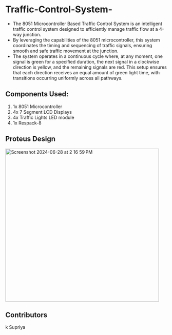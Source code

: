 # Traffic-Control-System-
- The 8051 Microcontroller Based Traffic Control System is an intelligent traffic control system designed to efficiently manage traffic flow at a 4-way junction. 
- By leveraging the capabilities of the 8051 microcontroller, this system coordinates the timing and sequencing of traffic signals, ensuring smooth and safe traffic movement at the junction.
- The system operates in a continuous cycle where, at any moment, one signal is green for a specified duration, the next signal in a clockwise direction is yellow, and the remaining signals are red. This setup ensures that each direction receives an equal amount of green light time, with transitions occurring uniformly across all pathways.

## Components Used:
1. 1x 8051 Microcontroller
2. 4x 7 Segment LCD Displays
3. 4x Traffic Lights LED module
4. 1x Respack-8

## Proteus Design
<img width="478" alt="Screenshot 2024-06-28 at 2 16 59 PM" src="https://github.com/supriyakommini/Traffic-Control-System-/assets/160637240/54dd1a5b-e4a1-4265-b63d-ff3bf3950284">

## Contributors
k Supriya
